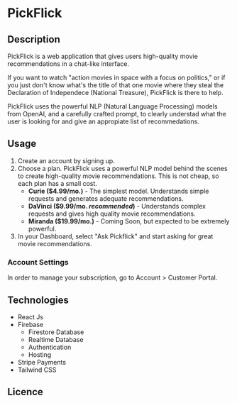 # PickFlick

## Description

PickFlick is a web application that gives users high-quality movie recommendations in a chat-like interface.

If you want to watch "action movies in space with a focus on politics," or if you just don't know what's the title of that one movie where they steal the Declaration of Independece (National Treasure), PickFlick is there to help.

PickFlick uses the powerful NLP (Natural Language Processing) models from OpenAI, and a carefully crafted prompt, to clearly understad what the user is looking for and give an appropiate list of recommedations.

## Usage

1. Create an account by signing up.
2. Choose a plan. PickFlick uses a powerful NLP model behind the scenes to create high-quality movie recommendations. This is not cheap, so each plan has a small cost.
    * **Curie ($4.99/mo.)** - The simplest model. Understands simple requests and generates adequate recommendations.
    * **DaVinci ($9.99/mo. *recommended*)** - Understands complex requests and gives high quality movie recommendations.
    * **Miranda ($19.99/mo.)** - Coming Soon, but expected to be extremely powerful.
3. In your Dashboard, select "Ask Pickflick" and start asking for great movie recommendations.

### Account Settings
In order to manage your subscription, go to Account > Customer Portal.

## Technologies

* React Js
* Firebase
    * Firestore Database
    * Realtime Database
    * Authentication
    * Hosting
* Stripe Payments
* Tailwind CSS

## Licence